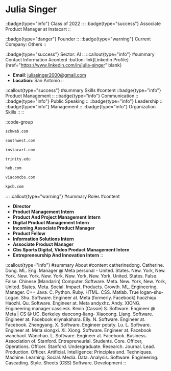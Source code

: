 # Julia Singer
::badge{type="info"}
Class of 2022
::
::badge{type="success"}
Associate Product Manager at Instacart
::

::badge{type="danger"}
Founder
::
::badge{type="warning"}
Current Company: Others
::

::badge{type="success"}
Sector: AI
::
::callout{type="info"}
#summary
Contact Information
#content
:button-link[LinkedIn Profile]{href="https://www.linkedin.com/in/julia-singer" blank}
- **Email**: juliasinger2000@gmail.com
- **Location**: San Antonio
::

::callout{type="success"}
#summary
Skills
#content
::badge{type="info"}
Product Management
::
::badge{type="info"}
Communication
::
::badge{type="info"}
Public Speaking
::
::badge{type="info"}
Leadership
::
::badge{type="info"}
Management
::
::badge{type="info"}
Organization Skills
::
::

::code-group
```bash [Charles Schwab]
schwab.com
```
```bash [Southwest Airlines]
southwest.com
```
```bash [Instacart]
instacart.com
```
```bash [Trinity University]
trinity.edu
```
```bash [HE Butt Grocery]
heb.com
```
```bash [ViacomCBS]
viacomcbs.com
```
```bash [Kleiner Perkins Caufield & Byers]
kpcb.com
```
::
::callout{type="warning"}
#summary
Roles
#content
- **Director**
- **Product Management Intern**
- **Product And Project Management Intern**
- **Digital Product Management Intern**
- **Incoming Associate Product Manager**
- **Product Fellow**
- **Information Solutions Intern**
- **Associate Product Manager**
- **Cbs Sports Digital, Video Product Management Intern**
- **Entrepreneurship And Innovation Intern**
::

::callout{type="info"}
#summary
About
#content
catherinedong. Catherine. Dong. ML. Eng. Manager @ Meta personal - United. States. New. York, New. York. New. York. New. York. New. York, New. York, United. States. False. False. Chinese (Mandarin) Computer. Software. Meta. New. York, New. York, United. States. Meta. Social. Impact. Products. Growth. ML. Engineering. Manager. C++ Java. C. Python. Ruby. HTML. CSS. Matlab. True logan-shu- Logan. Shu. Software. Engineer at. Meta (formerly. Facebook) haozhiqu. Haozhi. Qu. Software. Engineer at. Meta andyxhz. Andy. XIONG. Engineering manager cassiesk. Kexin (Cassie) S. Software. Engineer @ Meta | CS @ UC. Berkeley xiaocong-liang- Xiaocong. Liang. Software. Engineer at. Facebook ellynakahara. Elly. N. Software. Engineer at. Facebook. Zhengyang. X. Software. Engineer potaty. Lu. L. Software. Engineer at. Meta xiongxi. Xi. Xiong. Software. Engineer at. Facebook wanchaol. Wanchao. L. Software. Engineer at. Facebook. Business. Association of. Stanford. Entrepreneurial. Students. Core. Officer, Operations. Officer. Stanford. Undergraduate. Research. Journal. Lead. Production. Officer. Artificial. Intelligence: Principles and. Techniques. Machine. Learning. Social. Media. Data. Analysis. Software. Engineering. Cascading. Style. Sheets (CSS) Software. Development
::
